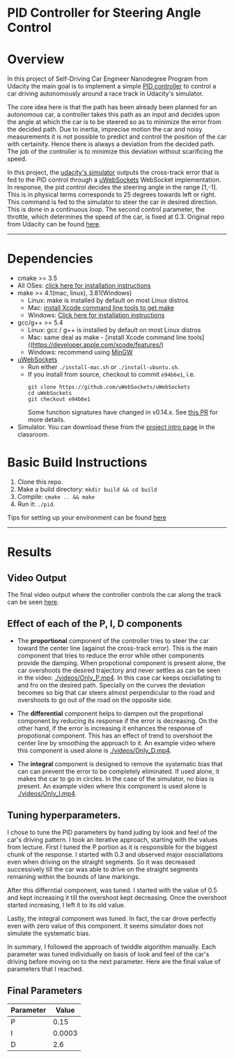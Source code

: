 # PID Controller for Steering Angle Control

# Overview
In this project of Self-Driving Car Engineer Nanodegree Program from Udacity the main goal is to implement a 
simple [PID controller](https://en.wikipedia.org/wiki/PID_controller) to control a car driving autonomously around a race track in Udacity's simulator.

The core idea here is that the path has been already been planned for an autonomous car, a controller takes this path as
an input and decides upon the angle at which the car is to be steered so as to minimize the error from the decided path.
Due to inertia, imprecise motion the car and noisy measurements it is not possible to predict and control the position of the car with 
certainity. Hence there is always a deviation from the decided path. The job of the controller is to minimize this deviation without scarificing 
the speed. 

In this project, the [udacity's simulator](https://github.com/udacity/self-driving-car-sim/releases) outputs the cross-track error that 
is fed to the PID control through a [uWebSockets](https://github.com/uNetworking/uWebSockets) WebSocket implementation. In response, the pid control decides the 
steering angle in the range [1,-1]. This is in physical terms corresponds to 25 degrees towards left or right. This command is fed to the simulator to steer the 
car in desired direction. This is done in a continuous loop. The second control parameter, the throttle, which determines the speed of the car, is fixed at 0.3.
Original repo from Udacity can be found [here](https://github.com/udacity/CarND-PID-Control-Project).


---

# Dependencies

* cmake >= 3.5
 * All OSes: [click here for installation instructions](https://cmake.org/install/)
* make >= 4.1(mac, linux), 3.81(Windows)
  * Linux: make is installed by default on most Linux distros
  * Mac: [install Xcode command line tools to get make](https://developer.apple.com/xcode/features/)
  * Windows: [Click here for installation instructions](http://gnuwin32.sourceforge.net/packages/make.htm)
* gcc/g++ >= 5.4
  * Linux: gcc / g++ is installed by default on most Linux distros
  * Mac: same deal as make - [install Xcode command line tools]((https://developer.apple.com/xcode/features/)
  * Windows: recommend using [MinGW](http://www.mingw.org/)
* [uWebSockets](https://github.com/uWebSockets/uWebSockets)
  * Run either `./install-mac.sh` or `./install-ubuntu.sh`.
  * If you install from source, checkout to commit `e94b6e1`, i.e.
    ```
    git clone https://github.com/uWebSockets/uWebSockets 
    cd uWebSockets
    git checkout e94b6e1
    ```
    Some function signatures have changed in v0.14.x. See [this PR](https://github.com/udacity/CarND-MPC-Project/pull/3) for more details.
* Simulator. You can download these from the [project intro page](https://github.com/udacity/self-driving-car-sim/releases) in the classroom.


# Basic Build Instructions

1. Clone this repo.
2. Make a build directory: `mkdir build && cd build`
3. Compile: `cmake .. && make`
4. Run it: `./pid`. 

Tips for setting up your environment can be found [here](https://classroom.udacity.com/nanodegrees/nd013/parts/40f38239-66b6-46ec-ae68-03afd8a601c8/modules/0949fca6-b379-42af-a919-ee50aa304e6a/lessons/f758c44c-5e40-4e01-93b5-1a82aa4e044f/concepts/23d376c7-0195-4276-bdf0-e02f1f3c665d)

---

# Results


## Video Output
The final video output where the controller controls the car along the track can be seen [here](./videos/Tuned.mp4).

## Effect of each of the P, I, D components 

- The **proportional** component of the controller tries to steer the car toward the center line (against the cross-track error). This is the main component that tries to reduce the error while other components provide the damping. When propotional component is present alone, the car overshoots the desired trajectory and never settles as can be seen in the video: [./videos/Only_P.mp4](./videos/Only_P.mp4). In this case car keeps osciallating to and fro on the desired path. Specially on the curves the deviation becomes so big that car steers almost perpendicular to the road and overshoots to go out of the road on the opposite side.

- The **differential** component helps to dampen out the propotional component by reducing its response if the error is decreasing. On the other hand, if the error is increasing it enhances the response of propotional component. This has an effect of trend to overshoot the center line by smoothing the approach to it. An example video where this component is used alone is [./videos/Only_D.mp4](./videos/Only_D.mp4).

- The **integral** component is designed to remove the systematic bias that can can prevent the error to be completely eliminated. If used alone, it makes the car to 
go in circles. In the case of the simulator, no bias is present. An example video where this component is used alone is [./videos/Only_I.mp4](./videos/Only_I.mp4).


## Tuning hyperparameters.
I chose to tune the PID parameters by hand juding by look and feel of the car's driving pattern. 
I took an iterative approach, starting with the values from lecture. 
First I tuned the P portion as it is responsible for the biggest chunk of the response. 
I started with 0.3 and observed major ossciallations even when driving on the straight segments. So it was decreased successively till the car was able to drive on the straight segments remaining within the bounds of lane markings. 

After this differntial component, was tuned. I started with the value of 0.5 and kept increasing it till the overshoot kept decreasing. Once the overshoot started increasing, I left it to its old value.

Lastly, the integral component was tuned. In fact, the car drove perfectly even with zero value of this component. It seems simulator does not simulate the systematic bias.

In summary, I followed the approach of twiddle algorithm manually. Each parameter was tuned individually on basis of look and feel of the car's driving before moving on to the next parameter. Here are the final value of parameters that I reached.

## Final Parameters

| Parameter|Value | 
|----------|------|
| P        |  0.15|
| I        |0.0003|
| D        |   2.6|

 
